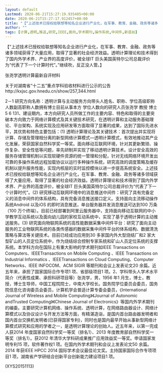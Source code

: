 ```yaml
---
layout: default
Lastmod: 2020-06-21T15:27:19.935405+00:00
date: 2020-06-21T15:27:17.912457+00:00
title: "【“上述技术已授权给联想等知名企业进行产业化，在军事、教育、金融、政务等诸多领域"
author: ""
tags: [计算,透明,推送,研究,IEEE,面向,学术期刊,操作系统,中间件,新语丝]
---
```


【“上述技术已授权给联想等知名企业进行产业化，在军事、教育、金融、政务等诸多领域获得了大量应用，取得了显著的社会经济效益。透明计算理论和技术得到了国内外学术界、产业界的高度评价，被全球IT 巨头美国英特尔公司总裁评价为“代表了下一个计算时代”。”继续吹，反正没人管。】

张尧学透明计算最新自评材料

关于对湖南省“十二五”重点学科验收材料进行公示的公告http://kxjsc.gov.hnedu.cn/show/257,344.html

2－1 研究方向名称：透明计算与主动服务方向带头人姓名、职称、学位高级职称人数副高职称人数拥有博士目前从事本方 学位人数向的研究人员张尧学 教授 博士 5 6 131、建设期内，本方向研究人员所做工作的主要内容、特色和取得的主要突破本方向致力于网络计算模式及其关键技术研究，在透明计算和主动服务基础理论、平台架构、系统实现及应用研发等方面取得了显著的成果，达到了国际先进水平，其优势和特色主要包括：(1) 透明计算理论及其关键技术：首次提出并实现将计算、存储及管理相分离的新型网络计算模式—透明计算模式，有效地推动其产业化发展，荣获国家自然科学奖一等奖。面向移动互联网环境，针对其更新繁琐、操作复杂、安全性低等问题，率先研制并实现了移动透明计算技术。设计安全高效的服务存储管理机制以实现软硬件资源的统一管理和分配，针对无线网络环境开发出可靠的多操作系统远程加载协议以运行多种操作系统，研究高效的调度策略及缓存机制以提升服务性能，实现内核层的实时监控模块以进一步提高系统安全。上述技术已授权给联想等知名企业进行产业化，在军事、教育、金融、政务等诸多领域获得了大量应用，取得了显著的社会经济效益。透明计算理论和技术得到了国内外学术界、产业界的高度评价，被全球IT 巨头美国英特尔公司总裁评价为“代表了下一个计算时代”。(2) 研究移动互联网环境中的消息推送中间件：研究了具有完备定义的消息中间件的体系结构，具有完备消息推送接口定义。支持面向主流移动操作系统Android 以及iOS 的即时消息推送，单台服务器并发消息推送可达到100 万条（100 万个终端）。目前已经部署到阿里云服务器中，支持面向移动互联网的中小学教学互动系统以及面向幼儿园的家校互动系统中，实现了基于透明计算的主动推送服务。(3) 研究面向物联网系统的高性能数据采集中间件平台：研究了面向主动服务的工业物联网系统的各类传感器的数据采集中间件平台的体系结构、数据清洗策略与算法等关键技术。目前已经成功应用到30 多家国内外大型烧结厂和2 家大型矿山的人员定位系统中，作为烧结综合控制专家系统和矿山人员定位系统的支撑系统。本学科方向在国际上有重大影响的学术期刊如IEEE Transactions on Computers、IEEETransactions on Mobile Computing 、IEEE Transactions on Industrial Informatics 、IEEETransactions on Cloud Computing、Computer Networks、IEEE INFOCOM、ACM SIGIR 等期刊和会议上发表论文20 余篇。近五年来，承担了国家国际合作专项1 项、省部级项目1 项。2、学科带头人学术水平简介（代表性成果、承担科研项目等）张尧学，男，1956 年1 月生，博士，教授，博士生导师，中国工程院院士，中南大学校长。国务院学位委员会委员，国务院信息化咨询委员会委员，计算机学会普适计算专委会委员，《International Journal of Wireless and Mobile Computing》《Journal of Autonomic andTrusted Computing》《Chinese Journal of Electronics》等国内外学术期刊的编委。主要研究计算机网络、操作系统、透明计算，在网络路由器设计、网络计算模式以及协议设计与开发方法等方面，有精湛造诣，是国内首台路由器发明者和国内首台交换机发明者(已获得国家专利)，同时也是国内最早开始从事新型网络计算模式研究和应用的学者之一，是透明计算理论的创始人。近五年来，以第一完成人获2014 年度国家自然科学奖一等奖（排名1）、2013 年度教育部自然科学奖一等奖（排名1）。获2012 年清华大学科研成果推广应用效益奖一等奖。申请国家发明专利15 项，软件著作权1 项。在国内外学术期刊和会议上发表论文50 余篇。2014 年获IEEE HPCC 2014 国际学术会议最佳论文奖。主持国家国际合作专项项目1 项，湖南省产学研结合创新平台创新能力建设项目1 项。

(XYS20151113)

